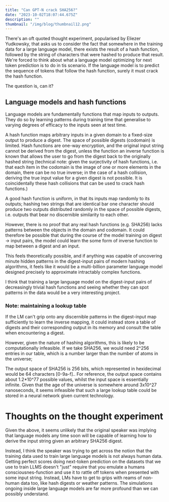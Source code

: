 ```yaml
---
title: "Can GPT-N crack SHA256?"
date: "2023-10-02T18:07:44.675Z"
description: ""
thumbnail: "/img/blog/thumbnail12.png"
---
```


There's an oft quoted thought experiment, popularised by Eliezer Yudkowsky, that asks us to consider the fact that somewhere in the training data for a large language model, there exists the result of a hash function, followed by the string of characters that were hashed to produce that result. We're forced to think about what a language model optimizing for next token prediction is to do in tis scenario. If the language model is to predict the sequence of tokens that follow the hash function, surely it must crack the hash function. 

The question is, can it?

## Language models and hash functions

Language models are fundamentally functions that map inputs to outputs. They do so by learning patterns during training time that generalise to varying degrees of efficacy to the inputs seen at test time. 

A hash function maps arbitrary inputs in a given domain to a fixed-size output to produce a digest. The space of possible digests (codomain) is limited. Hash functions are one-way encryption, and the original input string cannot be derived from the digest, unless the function an inverse function is known that allows the user to go from the digest back to the originally hashed string (technical note: given the surjectivity of hash functions, i.e. that each item in the codomain is the image of one or more elements in the domain, there can be no true inverse; in the case of a hash collision, deriving the true input value for a given digest is not possible. It is coincidentally these hash collisions that can be used to crack hash functions.)

A good hash function is uniform, in that its inputs map randomly to its outputs; hashing two strings that are identical bar one character should produce two outputs distributed randomly in the space of possible digests, i.e. outputs that bear no discernible similarity to each other. 

However, there is no proof that any real hash functions (e.g. SHA256) lacks patterns between the objects in the domain and codomain. It could therefore be possible that during the course of the model training on digest -> input pairs, the model could learn the some form of inverse function to map between a digest and an input. 

This feels theoretically possible, and if anything was capable of uncovering minute hidden patterns in the digest-input pairs of modern hashing algorithms, it feels like it would be a multi-billion parameter language model designed precisely to approximate intractably complex functions. 

I think that training a large language model on the digest-input pairs of decreasingly trivial hash functions and seeing whether they can spot patterns in the data would be a very interesting project. 

### Note: maintaining a lookup table

If the LM can't grip onto any discernible patterns in the digest-input map sufficiently to learn the inverse mapping, it could instead store a table of digests and their corresponding output in its memory and consult the table when encountering a digest.

However, given the nature of hashing algorithms, this is likely to be computationally infeasible. If we take SHA256, we would need 2^256 entries in our table, which is a number larger than the number of atoms in the universe;

The output space of SHA256 is 256 bits, which represented in hexidecimal would be 64 characters \[0-9a-f\].. For reference, the output space contains about 1.2*10^77 possible values, whilst the input space is essentially infinite. Given that the age of the universe is somewhere around 3x10^27 nanoseconds, it seems infeasible that such a large lookup table could be stored in a neural network given current technology. 

# Thoughts on the thought experiment 

Given the above, it seems unlikely that the original speaker was implying that language models any time soon will be capable of learning how to derive the input string given an arbitrary SHA256 digest. 

Instead, I think the speaker was trying to get across the notion that the training data used to train large language models is not always human data. Getting perfect scores doing next-token prediction on the datasets that we use to train LLMS doesn't "just" require that you emulate a humans consciousnes-function and use it to rattle off tokens when presented with some input string. Instead, LMs have to get to grips with reams of non-human data too, like hash digests or weather patterns. The simulations ongoing inside large language models are far more profound than we can possibly understand. 